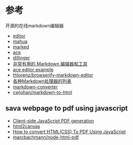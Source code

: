 
参考
======================================

开源的在线markdown编辑器

* [editor](https://github.com/pandao/editor.md)
* [mahua](https://github.com/jserme/mahua)
* [marked](https://github.com/chjj/marked)
* [ace](https://ace.c9.io/)
* [dillinger](https://github.com/joemccann/dillinger)
* [非常有用的 Markdown 编辑器和工具](http://www.oschina.net/news/50322/markdown-editors-and-tools)
* [ace editor example](https://codepen.io/ByScripts/pen/fzucK)
* [thlorenz/browserify-markdown-editor](https://github.com/thlorenz/browserify-markdown-editor)
* [各种Markdown处理器的列表](http://www.cnblogs.com/fresky/p/3198756.html)
* [markdown-converter](https://www.npmjs.com/package/markdown-converter)
* [cwjohan/markdown-to-html](https://github.com/cwjohan/markdown-to-html)

sava webpage to pdf using javascript
-------------------------------------------------

* [Client-side JavaScript PDF generation ](https://github.com/MrRio/jsPDF)
* [html2canvas](http://html2canvas.hertzen.com/)
* [How to convert HTML(CSS) To PDF Using JavaScript](http://www.techumber.com/html-to-pdf-conversion-using-javascript/)
* [marcbachmann/node-html-pdf](https://github.com/marcbachmann/node-html-pdf)

